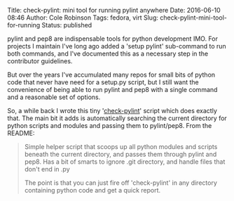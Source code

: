 Title: check-pylint: mini tool for running pylint anywhere
Date: 2016-06-10 08:46
Author: Cole Robinson
Tags: fedora, virt
Slug: check-pylint-mini-tool-for-running
Status: published

pylint and pep8 are indispensable tools for python development IMO. For projects I maintain I've long ago added a 'setup pylint' sub-command to run both commands, and I've documented this as a necessary step in the contributor guidelines.

But over the years I've accumulated many repos for small bits of python code that never have need for a setup.py script, but I still want the convenience of being able to run pylint and pep8 with a single command and a reasonable set of options.

So, a while back I wrote this tiny '[check-pylint](https://github.com/crobinso/check-pylint)' script which does exactly that. The main bit it adds is automatically searching the current directory for python scripts and modules and passing them to pylint/pep8. From the README:


> Simple helper script that scoops up all python modules and scripts beneath the current directory, and passes them through pylint and pep8. Has a bit of smarts to ignore .git directory, and handle files that don't end in .py
>
> The point is that you can just fire off 'check-pylint' in any directory containing python code and get a quick report.
